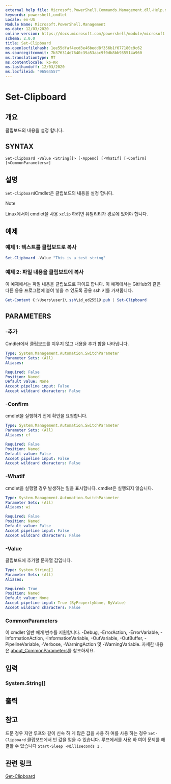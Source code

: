 ```yaml
---
external help file: Microsoft.PowerShell.Commands.Management.dll-Help.xml
keywords: powershell,cmdlet
Locale: en-US
Module Name: Microsoft.PowerShell.Management
ms.date: 12/03/2020
online version: https://docs.microsoft.com/powershell/module/microsoft.powershell.management/set-clipboard?view=powershell-7.1&WT.mc_id=ps-gethelp
schema: 2.0.0
title: Set-Clipboard
ms.openlocfilehash: 1ee55dfaf4ecd3e46bedd8f356b1f677180c9c62
ms.sourcegitcommit: 7b376314e7640c39a53aac9f0db8bb935514a960
ms.translationtype: MT
ms.contentlocale: ko-KR
ms.lasthandoff: 12/03/2020
ms.locfileid: "96564557"
---
```

# Set-Clipboard

## 개요
클립보드의 내용을 설정 합니다.

## SYNTAX

```
Set-Clipboard -Value <String[]> [-Append] [-WhatIf] [-Confirm] [<CommonParameters>]
```

## 설명

`Set-Clipboard`Cmdlet은 클립보드의 내용을 설정 합니다.

> [!NOTE]
> Linux에서이 cmdlet을 사용 `xclip` 하려면 유틸리티가 경로에 있어야 합니다.

## 예제

### 예제 1: 텍스트를 클립보드로 복사

```powershell
Set-Clipboard -Value "This is a test string"
```

### 예제 2: 파일 내용을 클립보드에 복사

이 예제에서는 파일 내용을 클립보드로 파이프 합니다. 이 예제에서는 GitHub와 같은 다른 응용 프로그램에 붙여 넣을 수 있도록 공용 ssh 키를 가져옵니다.

```powershell
Get-Content C:\Users\user1\.ssh\id_ed25519.pub | Set-Clipboard
```

## PARAMETERS

### -추가

Cmdlet에서 클립보드를 지우지 않고 내용을 추가 함을 나타냅니다.

```yaml
Type: System.Management.Automation.SwitchParameter
Parameter Sets: (All)
Aliases:

Required: False
Position: Named
Default value: None
Accept pipeline input: False
Accept wildcard characters: False
```

### -Confirm

cmdlet을 실행하기 전에 확인을 요청합니다.

```yaml
Type: System.Management.Automation.SwitchParameter
Parameter Sets: (All)
Aliases: cf

Required: False
Position: Named
Default value: False
Accept pipeline input: False
Accept wildcard characters: False
```

### -WhatIf

cmdlet을 실행할 경우 발생하는 일을 표시합니다. cmdlet은 실행되지 않습니다.

```yaml
Type: System.Management.Automation.SwitchParameter
Parameter Sets: (All)
Aliases: wi

Required: False
Position: Named
Default value: False
Accept pipeline input: False
Accept wildcard characters: False
```

### -Value

클립보드에 추가할 문자열 값입니다.

```yaml
Type: System.String[]
Parameter Sets: (All)
Aliases:

Required: True
Position: Named
Default value: None
Accept pipeline input: True (ByPropertyName, ByValue)
Accept wildcard characters: False
```

### CommonParameters

이 cmdlet 일반 매개 변수를 지원합니다. -Debug, -ErrorAction, -ErrorVariable, -InformationAction, -InformationVariable, -OutVariable, -OutBuffer, -PipelineVariable, -Verbose, -WarningAction 및 -WarningVariable. 자세한 내용은 [about_CommonParameters](https://go.microsoft.com/fwlink/?LinkID=113216)를 참조하세요.

## 입력

### System.String[]

## 출력

## 참고

드문 경우 지만 루프와 같이 신속 하 게 많은 값을 사용 하 여를 사용 하는 경우 `Set-Clipboard` 클립보드에서 빈 값을 얻을 수 있습니다. 루프에서를 사용 하 여이 문제를 해결할 수 있습니다 `Start-Sleep -Milliseconds 1` .

## 관련 링크

[Get-Clipboard](Get-Clipboard.md)
